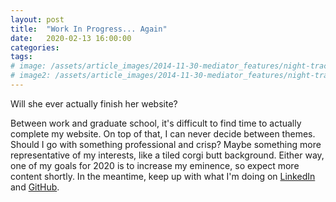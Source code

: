 ```yaml
---
layout: post
title:  "Work In Progress... Again"
date:   2020-02-13 16:00:00
categories:
tags: 
# image: /assets/article_images/2014-11-30-mediator_features/night-track.JPG
# image2: /assets/article_images/2014-11-30-mediator_features/night-track-mobile.JPG
---
```

Will she ever actually finish her website?

Between work and graduate school, it's difficult to find time to actually complete my website. On top of that, I can never decide between themes. Should I go with something professional and crisp? Maybe something more representative of my interests, like a tiled corgi butt background. Either way, one of my goals for 2020 is to increase my eminence, so expect more content shortly. In the meantime, keep up with what I'm doing on [LinkedIn](https://www.linkedin.com/in/morganlanglais/) and [GitHub](http://www.github.com/modlanglais).
